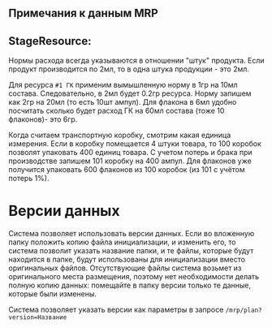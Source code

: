 ## Примечания к данным MRP

## StageResource:

Нормы расхода всегда указываются в отношении "штук" продукта. Если продукт производится по
2мл, то в одна штука продукции - это 2мл.

Для ресурса `#1 ГК` применим вымышленную норму в 1гр на 10мл состава. Следовательно, в 2мл будет 0.2гр ресурса. 
Норму запишем как 2гр на 20мл (то есть 10шт ампул). Для флакона в 6мл удобно посчитать сколько будет расход 
ГК на 60мл состава (тоже 10 флаконов)- это 6гр.

Когда считаем транспортную коробку, смотрим какая единица измерения. Если в коробку
помещается 4 штуки товара, то 100 коробок позволят упаковать 400 единиц товара. С учетом 
потерь и брака при производстве запишем 101 коробку на 400 ампул. Для флаконов уже получится 
упаковать 600 флаконов из 100 коробок (из 101 с учётом потерь 1%).

# Версии данных

Система позволяет использовать версии данных. Если во вложенную папку положить копию файла инициализации, 
и изменить его, то система позволит указать название папки, и те файлы, которые будут находится в папке,
будут использованы для инициализации вместо оригинальных файлов. Отсутствующие файлы система возьмет из 
оригинального места размещения, поэтому нет необходимости делать полную копию данных: помещайте в папку
версии только те данные, которые были изменены.

Система позволяет указать версии как параметры в запросе `/mrp/plan?version=Название`


